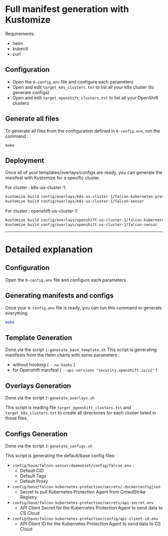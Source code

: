 # Full manifest generation with Kustomize

Requirements:
- helm
- kubectl
- curl
## Configuration

- Open the `0-config.env` file and configure each parameters
- Open and edit `target_k8s_clusters.txt` to list all your k8s cluster (to generate configs)
- Open and edit `target_openshift_clusters.txt` to list all your OpenShift clusters

## Generate all files

To generate all files from the configuration defined in `0-config.env`, run the command :
```
make
```

## Deployment

Once all of your templates/overlays/configs are ready, you can generate the manifest with Kustomize for a specific cluster.

For cluster : k8s-us-cluster-1:
```bash
kustomize build config/overlays/k8s-us-cluster-1/falcon-kubernetes-protection-agent
kustomize build config/overlays/k8s-us-cluster-1/falcon-sensor
```

For cluster : openshift-us-cluster-1:
```bash
kustomize build config/overlays/openshift-us-cluster-1/falcon-kubernetes-protection-agent
kustomize build config/overlays/openshift-us-cluster-1/falcon-sensor
```

---

# Detailed explanation

## Configuration

Open the `0-config.env` file and configure each parameters

## Generating manifests and configs

Once your `0-config.env` file is ready, you can run this command to generate everything.
```bash
make
```

## Template Generation

Done via the script `1-generate_base_template.sh` 
This script is generating manifests from the Helm charts with some parameters :
- without hooking ( `--no-hooks` ) 
- for Openshift manifest ( `--api-versions "security.openshift.io/v1"` )

## Overlays Generation

Done via the script `2-generate_overlays.sh` 

This script is reading file `target_openshift_clusters.txt` and `target_k8s_clusters.txt` to create all directories for each cluster listed in these files.


## Configs Generation

Done via the script `3-generate_configs.sh` 

This script is generating the default/base config files:
- `config/base/falcon-sensor/daemonset/config/falcon.env` :
    - Default CID
    - Default Tags
    - Default Proxy
- `config/base/falcon-kubernetes-protection/secrets/.dockerconfigjson`
    - Secret to pull Kubernetes Protection Agent from CrowdStrike Registry
- `config/base/falcon-kubernetes-protection/secrets/api-secret.env`
    - API Client Secret for the Kubernetes Protection Agent to send data to CS Cloud
- `config/base/falcon-kubernetes-protection/config/api-client-id.env`
    - API Client ID for the Kubernetes Protection Agent to send data to CS Cloud
